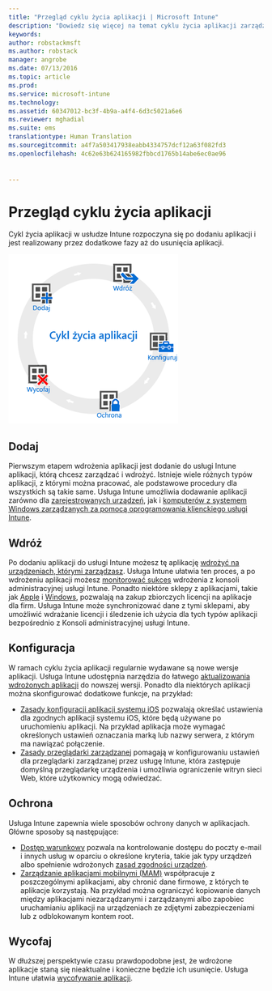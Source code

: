 ```yaml
---
title: "Przegląd cyklu życia aplikacji | Microsoft Intune"
description: "Dowiedz się więcej na temat cyklu życia aplikacji zarządzanych przez usługę Intune — od momentu ich dodania do ich ewentualnego wycofania."
keywords: 
author: robstackmsft
ms.author: robstack
manager: angrobe
ms.date: 07/13/2016
ms.topic: article
ms.prod: 
ms.service: microsoft-intune
ms.technology: 
ms.assetid: 60347012-bc3f-4b9a-a4f4-6d3c5021a6e6
ms.reviewer: mghadial
ms.suite: ems
translationtype: Human Translation
ms.sourcegitcommit: a4f7a503417938eabb4334757dcf12a63f082fd3
ms.openlocfilehash: 4c62e63b624165982fbbcd1765b14abe6ec0ae96


---
```


# Przegląd cyklu życia aplikacji

Cykl życia aplikacji w usłudze Intune rozpoczyna się po dodaniu aplikacji i jest realizowany przez dodatkowe fazy aż do usunięcia aplikacji.

![Cykl życia aplikacji](./media/app-lifecycle.png "the Intune app lifecycle")

## Dodaj

Pierwszym etapem wdrożenia aplikacji jest dodanie do usługi Intune aplikacji, którą chcesz zarządzać i wdrożyć. Istnieje wiele różnych typów aplikacji, z którymi można pracować, ale podstawowe procedury dla wszystkich są takie same. Usługa Intune umożliwia dodawanie aplikacji zarówno dla [zarejestrowanych urządzeń](add-apps-for-mobile-devices-in-microsoft-intune.md), jak i [komputerów z systemem Windows zarządzanych za pomocą oprogramowania klienckiego usługi Intune](add-apps-for-windows-pcs-in-microsoft-intune.md).

## Wdróż

Po dodaniu aplikacji do usługi Intune możesz tę aplikację [wdrożyć na urządzeniach, którymi zarządzasz](deploy-apps.md). Usługa Intune ułatwia ten proces, a po wdrożeniu aplikacji możesz [monitorować sukces](monitor-apps-in-microsoft-intune.md) wdrożenia z konsoli administracyjnej usługi Intune. Ponadto niektóre sklepy z aplikacjami, takie jak [Apple](manage-ios-apps-you-purchased-through-a-volume-purchase-program-with-microsoft-intune.md) i [Windows](manage-apps-you-purchased-from-the-windows-store-for-business-with-microsoft-intune.md), pozwalają na zakup zbiorczych licencji na aplikacje dla firm. Usługa Intune może synchronizować dane z tymi sklepami, aby umożliwić wdrażanie licencji i śledzenie ich użycia dla tych typów aplikacji bezpośrednio z Konsoli administracyjnej usługi Intune.

## Konfiguracja

W ramach cyklu życia aplikacji regularnie wydawane są nowe wersje aplikacji. Usługa Intune udostępnia narzędzia do łatwego [aktualizowania wdrożonych aplikacji](update-apps-using-microsoft-intune.md) do nowszej wersji. Ponadto dla niektórych aplikacji można skonfigurować dodatkowe funkcje, na przykład:
- [Zasady konfiguracji aplikacji systemu iOS](configure-ios-apps-with-mobile-app-configuration-policies-in-microsoft-intune.md) pozwalają określać ustawienia dla zgodnych aplikacji systemu iOS, które będą używane po uruchomieniu aplikacji. Na przykład aplikacja może wymagać określonych ustawień oznaczania marką lub nazwy serwera, z którym ma nawiązać połączenie.
- [Zasady przeglądarki zarządzanej](manage-internet-access-using-managed-browser-policies.md) pomagają w konfigurowaniu ustawień dla przeglądarki zarządzanej przez usługę Intune, która zastępuje domyślną przeglądarkę urządzenia i umożliwia ograniczenie witryn sieci Web, które użytkownicy mogą odwiedzać.

## Ochrona

Usługa Intune zapewnia wiele sposobów ochrony danych w aplikacjach. Główne sposoby są następujące:
- [Dostęp warunkowy](restrict-access-to-email-and-o365-services-with-microsoft-intune.md) pozwala na kontrolowanie dostępu do poczty e-mail i innych usług w oparciu o określone kryteria, takie jak typy urządzeń albo spełnienie wdrożonych [zasad zgodności urządzeń](introduction-to-device-compliance-policies-in-microsoft-intune.md).
- [Zarządzanie aplikacjami mobilnymi (MAM)](protect-app-data-using-mobile-app-management-policies-with-microsoft-intune.md) współpracuje z poszczególnymi aplikacjami, aby chronić dane firmowe, z których te aplikacje korzystają. Na przykład można ograniczyć kopiowanie danych między aplikacjami niezarządzanymi i zarządzanymi albo zapobiec uruchamianiu aplikacji na urządzeniach ze zdjętymi zabezpieczeniami lub z odblokowanym kontem root.

## Wycofaj

W dłuższej perspektywie czasu prawdopodobne jest, że wdrożone aplikacje staną się nieaktualne i konieczne będzie ich usunięcie. Usługa Intune ułatwia [wycofywanie aplikacji](retire-apps-using-microsoft-intune.md).



<!--HONumber=Oct16_HO4-->


